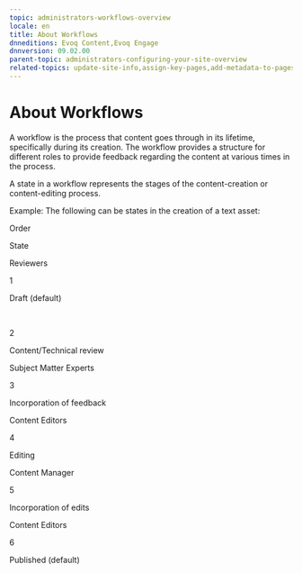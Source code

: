 ```yaml
---
topic: administrators-workflows-overview
locale: en
title: About Workflows
dnneditions: Evoq Content,Evoq Engage
dnnversion: 09.02.00
parent-topic: administrators-configuring-your-site-overview
related-topics: update-site-info,assign-key-pages,add-metadata-to-pages,configure-messaging,access-web-config,configure-check-for-new-version,participate-in-improvement-program,configure-html-editor,page-file-versioning,administrators-extensions-overview,administrators-connectors-overview,administrators-search-overview,administrators-vocabularies-overview
---
```


# About Workflows

A workflow is the process that content goes through in its lifetime, specifically during its creation. The workflow provides a structure for different roles to provide feedback regarding the content at various times in the process.

A state in a workflow represents the stages of the content-creation or content-editing process.

Example: The following can be states in the creation of a text asset:

Order

State

Reviewers

1

Draft (default)

 

2

Content/Technical review

Subject Matter Experts

3

Incorporation of feedback

Content Editors

4

Editing

Content Manager

5

Incorporation of edits

Content Editors

6

Published (default)
